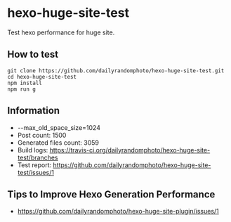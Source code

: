 # hexo-huge-site-test
Test hexo performance for huge site.

## How to test

```
git clone https://github.com/dailyrandomphoto/hexo-huge-site-test.git
cd hexo-huge-site-test
npm install
npm run g
```

## Information

- --max_old_space_size=1024
- Post count: 1500
- Generated files count: 3059
- Build logs: https://travis-ci.org/dailyrandomphoto/hexo-huge-site-test/branches
- Test report: https://github.com/dailyrandomphoto/hexo-huge-site-test/issues/1

## Tips to Improve Hexo Generation Performance

- https://github.com/dailyrandomphoto/hexo-huge-site-plugin/issues/1

